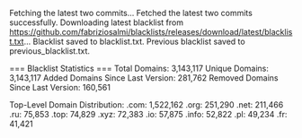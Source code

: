 Fetching the latest two commits...
Fetched the latest two commits successfully.
Downloading latest blacklist from https://github.com/fabriziosalmi/blacklists/releases/download/latest/blacklist.txt...
Blacklist saved to blacklist.txt.
Previous blacklist saved to previous_blacklist.txt.

=== Blacklist Statistics ===
Total Domains: 3,143,117
Unique Domains: 3,143,117
Added Domains Since Last Version: 281,762
Removed Domains Since Last Version: 160,561

Top-Level Domain Distribution:
  .com: 1,522,162
  .org: 251,290
  .net: 211,466
  .ru: 75,853
  .top: 74,829
  .xyz: 72,383
  .io: 57,875
  .info: 52,822
  .pl: 49,234
  .fr: 41,421
